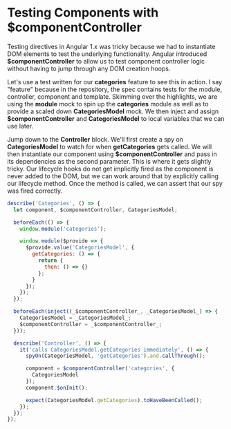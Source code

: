 # Testing Components with $componentController

Testing directives in Angular 1.x was tricky because we had to instantiate DOM elements to test the underlying functionality. Angular introduced **$componentController** to allow us to test component controller logic without having to jump through any DOM creation hoops.

Let's use a test written for our **categories** feature to see this in action. I say "feature" because in the repository, the spec contains tests for the module, controller, component and template. Skimming over the highlights, we are using the **module** mock to spin up the **categories** module as well as to provide a scaled down **CategoriesModel** mock. We then inject and assign **$componentController** and **CategoriesModel** to local variables that we can use later.

Jump down to the **Controller** block. We'll first create a spy on **CategoriesModel** to watch for when **getCategories** gets called. We will then instantiate our component using **$componentController** and pass in its dependencies as the second parameter. This is where it gets slightly tricky. Our lifecycle hooks do not get implicitly fired as the component is never added to the DOM, but we can work around that by explicitly calling our lifecycle method. Once the method is called, we can assert that our spy was fired correctly.

```javascript
describe('Categories', () => {
  let component, $componentController, CategoriesModel;

  beforeEach(() => {
    window.module('categories');

    window.module($provide => {
      $provide.value('CategoriesModel', {
        getCategories: () => {
          return {
            then: () => {}
          };
        }
      });
    });
  });

  beforeEach(inject((_$componentController_, _CategoriesModel_) => {
    CategoriesModel = _CategoriesModel_;
    $componentController = _$componentController_;
  }));

  describe('Controller', () => {
    it('calls CategoriesModel.getCategories immediately', () => {
      spyOn(CategoriesModel, 'getCategories').and.callThrough();

      component = $componentController('categories', {
        CategoriesModel
      });
      component.$onInit();

      expect(CategoriesModel.getCategories).toHaveBeenCalled();
    });
  });
});
```